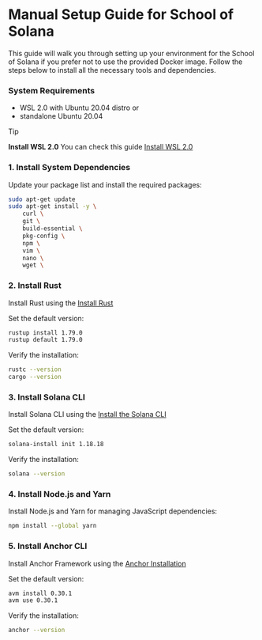 # Manual Setup Guide for School of Solana


This guide will walk you through setting up your environment for the School of Solana if you prefer not to use the provided Docker image. Follow the steps below to install all the necessary tools and dependencies.

### System Requirements
- WSL 2.0 with Ubuntu 20.04 distro or
- standalone Ubuntu 20.04

> [!TIP]
> **Install WSL 2.0**
> You can check this guide [Install WSL 2.0](https://learn.microsoft.com/en-us/windows/wsl/install)



### 1.  Install System Dependencies

Update your package list and install the required packages:

```bash
sudo apt-get update
sudo apt-get install -y \
    curl \
    git \
    build-essential \
    pkg-config \
    npm \
    vim \
    nano \
    wget \
```

### 2. Install Rust

Install Rust using the [Install Rust](https://www.rust-lang.org/tools/install)

Set the default version:

```bash
rustup install 1.79.0
rustup default 1.79.0
```

Verify the installation:

```bash
rustc --version
cargo --version
```


### 3. Install Solana CLI

Install Solana CLI using the [Install the Solana CLI](https://docs.solanalabs.com/cli/install)

Set the default version:

```bash
solana-install init 1.18.18
```

Verify the installation:

```bash
solana --version
```

### 4. Install Node.js and Yarn

Install Node.js and Yarn for managing JavaScript dependencies:

```bash
npm install --global yarn
```


### 5. Install Anchor CLI

Install Anchor Framework using the [Anchor Installation](https://www.anchor-lang.com/docs/installation)

Set the default version:
```bash
avm install 0.30.1
avm use 0.30.1
```

Verify the installation:

```bash
anchor --version
```
